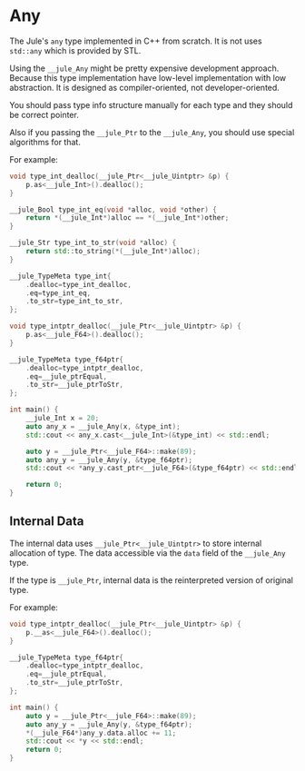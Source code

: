 # Any

The Jule's `any` type implemented in C++ from scratch. It is not uses `std::any` which is provided by STL.

Using the `__jule_Any` might be pretty expensive development approach. Because this type implementation have low-level implementation with low abstraction. It is designed as compiler-oriented, not developer-oriented.

You should pass type info structure manually for each type and they should be correct pointer.

Also if you passing the `__jule_Ptr` to the `__jule_Any`, you should use special algorithms for that.

For example:
```cpp
void type_int_dealloc(__jule_Ptr<__jule_Uintptr> &p) {
    p.as<__jule_Int>().dealloc();
}

__jule_Bool type_int_eq(void *alloc, void *other) {
    return *(__jule_Int*)alloc == *(__jule_Int*)other;
}

__jule_Str type_int_to_str(void *alloc) {
    return std::to_string(*(__jule_Int*)alloc);
}

__jule_TypeMeta type_int{
    .dealloc=type_int_dealloc,
    .eq=type_int_eq,
    .to_str=type_int_to_str,
};

void type_intptr_dealloc(__jule_Ptr<__jule_Uintptr> &p) {
    p.as<__jule_F64>().dealloc();
}

__jule_TypeMeta type_f64ptr{
    .dealloc=type_intptr_dealloc,
    .eq=__jule_ptrEqual,
    .to_str=__jule_ptrToStr,
};

int main() {
    __jule_Int x = 20;
    auto any_x = __jule_Any(x, &type_int);
    std::cout << any_x.cast<__jule_Int>(&type_int) << std::endl;

    auto y = __jule_Ptr<__jule_F64>::make(89);
    auto any_y = __jule_Any(y, &type_f64ptr);
    std::cout << *any_y.cast_ptr<__jule_F64>(&type_f64ptr) << std::endl;

    return 0;
}
```

## Internal Data

The internal data uses `__jule_Ptr<__jule_Uintptr>` to store internal allocation of type. The data accessible via the `data` field of the `__jule_Any` type.

If the type is `__jule_Ptr`, internal data is the reinterpreted version of original type.

For example:
```cpp
void type_intptr_dealloc(__jule_Ptr<__jule_Uintptr> &p) {
    p.__as<__jule_F64>().dealloc();
}

__jule_TypeMeta type_f64ptr{
    .dealloc=type_intptr_dealloc,
    .eq=__jule_ptrEqual,
    .to_str=__jule_ptrToStr,
};

int main() {
    auto y = __jule_Ptr<__jule_F64>::make(89);
    auto any_y = __jule_Any(y, &type_f64ptr);
    *(__jule_F64*)any_y.data.alloc += 11;
    std::cout << *y << std::endl;
    return 0;
}
```

